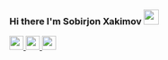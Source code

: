 ### Hi there I'm Sobirjon Xakimov <img src="https://media.giphy.com/media/hvRJCLFzcasrR4ia7z/giphy.gif" width="27px">

<a target="_blank" href="https://www.instagram.com/sobirjon.online/">
  <img src="https://upload.wikimedia.org/wikipedia/commons/thumb/a/a5/Instagram_icon.png/640px-Instagram_icon.png" width="25px">
</a>
<a target="_blank" href="https://t.me/sobirjon_dev/">
  <img src="https://encrypted-tbn0.gstatic.com/images?q=tbn:ANd9GcSu2Bb_99bX2nrF7p8uB73UZEmKJpnMOc2NaDJKWh2ljQ&s" width="25px">
</a>
<a target="_blank" href="https://wa.link/gw04oc">
  <img src="https://images.rawpixel.com/image_png_800/cHJpdmF0ZS9sci9pbWFnZXMvd2Vic2l0ZS8yMDIyLTA0L3JtNTMzLXJpcHBlZC1hLTAwNC5wbmc.png" width="25px">
</a>

